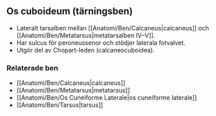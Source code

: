 ## Os cuboideum (tärningsben)

- Lateralt tarsalben mellan [[Anatomi/Ben/Calcaneus|calcaneus]] och [[Anatomi/Ben/Metatarsus|metatarsalben IV–V]].  
- Har sulcus för peroneussenor och stödjer laterala fotvalvet.  
- Utgör del av Chopart-leden (calcaneocuboidea).

### Relaterade ben
- [[Anatomi/Ben/Calcaneus|calcaneus]]
- [[Anatomi/Ben/Metatarsus|metatarsus]]
- [[Anatomi/Ben/Os Cuneiforme Laterale|os cuneiforme laterale]]
- [[Anatomi/Ben/Tarsus|tarsus]]
